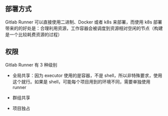 ## 部署方式

Gitlab Runner 可以直接使用二进制、Docker 或者 k8s 来部署，而使用 k8s 部署带来的的好处是：合理利用资源，工作容器会被调度到资源相对空闲的节点（构建是一个比较耗费资源的过程）

## 权限

Gitlab Runner 有 3 种级别

- 全局共享：因为 executor 使用的是容器，不是 shell，所以非特殊要求，使用这个就行。如果是 shell，可能每个项目用到的环境不同，需要单独使用 runner

- 群组共享
- 项目独占